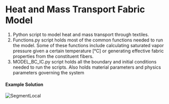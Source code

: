 # Heat and Mass Transport Fabric Model
1. Python script to model heat and mass transport through textiles. 
2. Functions.py script holds most of the common functions needed to run the model. Some of these functions include calculating saturated vapor pressure given a certain temperature [°C] or generating effective fabric properties from the constituent fibers.
3. MODEL_BC_IC.py script holds all the boundary and initial conditions needed to run the scripts. Also holds material parameters and physics parameters governing the system

#### Example Solution 
![SegmentLocal](VIDEOS/temp_time.gif "Temperature_Location_solution")

